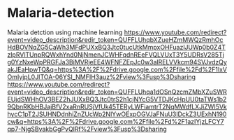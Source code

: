 # Malaria-detection
Malaria detction using machine learning
https://www.youtube.com/redirect?event=video_description&redir_token=QUFFLUhqbXZueHZmMWQzRmhOcHdBOVNqZG5CaWh3MFdPUXxBQ3Jtc0tucUtkMmpxOHFuazlJUWp0b0Z4TzlpRVlTUnpRQWxhYnd0NjNmenJCWHFqdnREeFVQLVUxT3Y5UDRsV285Tjg0YzNxeWpPRGFJa3BiMVRjeEE4WFNFZEpJc0w3alRELVVkcm94SVJvdzQyakJEaHpwTQ&q=https%3A%2F%2Fdrive.google.com%2Ffile%2Fd%2F1lxVOmIyjpL0JITOA-06YSI_NMFIH3auz%2Fview%3Fusp%3Dsharing
https://www.youtube.com/redirect?event=video_description&redir_token=QUFFLUhqa1dOSnQzcmZMbXZuSWREUjdSWHhOV3BEZ2hJUXxBQ3Jtc0trS2h1cjNYcG5VTDJKcHpUU0taTWs1b29QbnRKbHBJajBfV2xaRnRUSjVfUk45TERyLWFiamtrT2NqMWdfLXJiZWI5VkhycC1pT2JSUHNDdnhiZnZUcWp2NlYwOExpOGVJaFNuU3lDckZ3UExhN190cw&q=https%3A%2F%2Fdrive.google.com%2Ffile%2Fd%2F1azIYjzLFCY7qp7-NjgSBvakbGgPvQlRf%2Fview%3Fusp%3Dsharing
